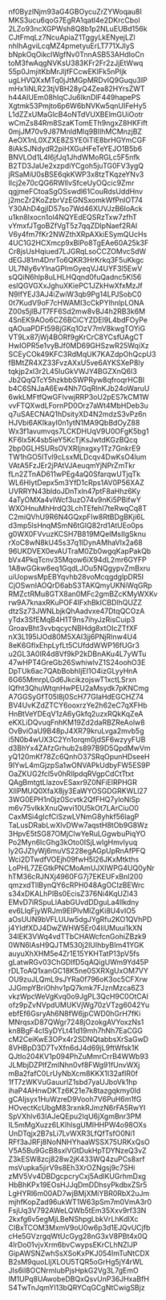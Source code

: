 nf0ByzlNjm93aG4GBOycuZrZYWoqau8I
MKS3ucu6qoG7EgRA1qatl4e2DKrcCbol
2LZo93ncXGPWsh8Q8b1p2NLuEUBd156k
CJtFmqLz7NcuApiaZ1TggyLkENyejLZl
nhIhAgviLcqMZ4pmetyuErLT771XJlyS
bNpkOqOikcIWgfNv0TnnASB53AHdIoCn
toM3fwAqgNVKsU383KFr2Fr2zJjEtWwq
55p0JmjitKbMrJljfFCcwEKIFk5nPIjk
ugLHVQXxMTq0jJtMGpMRDvIQ9Guqu3IP
mHx1iNLR23tjVBH28yQ4Zea82HYrsZWT
h44AIUEm08hIqCJu6IknDlF449hapePS
Xgtmk53Pmjto6p6W6bNVKw5qnUIFeHy5
L1dZZxUMaGlcB4oNTdVUXBElmGUiOotr
wCmZs84Rm8SzaKTomETh9ngxZ8HKFift
0mjJM70v9J87MnldMlq9BIlhMCMnzjBZ
AeOX1nL0XZXE8ZSYE0iTlE8brHGYmCGF
8iAkSJNdydR2piHXGuHFeTeYEJO1B5b6
BNVLOd1L4I6jfJq1JhdWMoRGLc5F5nfk
B2TD3JaUe2xzpdiYCgoh5juTG0FV3ygQ
jRSaMiU0sBSE6qkKWP3x8tzTKqzeYNv3
lIcj2e70cQG6RWllvSfceUyOQcic9Zmr
qgjmeFCtoaSgOSswdl61CouRdsUddHnv
j2mcZr2KoZzbrVzEGNSxomkWfPnlOT74
Y30AhD4gjID57so7Wd46XUVJzB6IoAck
u1kn8Ixocn1ol4NQYEdEQSRzTxw7zfhT
vYmxfJTgoBZfVgT5z7qqZDIpNaef2RAI
V6y4fm7fKr2NWZthXRpAXkiESymQUcHs
4UC1G2HCXmcp9xBlPo8TgEAe60A25k3F
Cr8jsUsHqiued7LJGRqLsoCCZOMvcSdW
dEGJ81m4DnrTo6QKR3HrKrkq3F5uKkgc
UL7Nly6vYlnaGPImGyeqVJ4UYF3l5EwV
sQQiN6hlp8uLHLHQqnd0fuQadnc5Kl56
eslQGVGXxJghuXKiePC1JZkHwXfxMzJf
N9IfYEJ3AJ4iZwiW3qb9Pg14LPJSobC0
0t7KudV9oF7cHWAMI3cCkPYlhnlpLONA
Z00s5jIBJT7FF6Sd2mw8vBJ4h2RB3k6M
4SnEK9AOo6CZ6BCiCYZDEl9L4bdFOyPe
qAOuaPDFt598jGKq1OzV7mV8kwgTOYiG
VT9Lx87jWj4BORf9gKrCrC8YCsfUAgCT
HwIOPR5e1vyBJf0MD69GHSzwR25WqiXz
SCEyCOk49KFC3RdMqUK7KAZdpOhQcpU3
fBMtZR4XZ33FvzAXxU5ve6AYKSXeP8Iy
tqkjp2xl3r2L45IuGkVWJY4BGZXnQ6I3
Jb2QqQTcY5hzkbbSWPRyw8qfroqrHCBl
b4C6SNJaA6Ew4Nh7GqRlnKJb24oWaruU
6wkLMFtfQwGFIvwjRRP3oU2pES7kCM1W
vvFTQXwdLFornPD0Orz7aWt4MbHDeb3u
q7uSAECNAQ1hDsityXD4N2mdzS3vPz6n
HJVbi6AKlkayI0n1ytN1MA9QbBdOyZ88
Wx3f1avumvqs7LCKDHUqV9U0OFgK5bg1
KF6lx5K4sb5ieY5KcTjKsJwtdKGzBQcq
2bp0GLHSURsOVXRIjnxgxy1Tz7GnkrE9
TW1hGO5ITvl9cLsxMLDcqv4DwKsO4lum
VAtA5FzJEr2jPAtVJAeuqmYjNPrZmTkr
fLn2ZTnAD611wPEg4aQ0SfarqwUTjqTk
WL6HIytDepx5m3YfD1cRps1AV0P56XAZ
UVRRYN43bldoJDnTxln47ptF8aHhz6Ky
4aTyOMXa4vIWcf3uzO74v9nKi5PBifwY
WXOHnuMhHrdQ3LchTEfehI7teRwqCq8T
C2miQVhU9R6N4GQxpFIw8RtBDgBKji6L
d3mp5lsHnqMSmN6tGlQ82rd1AtUEo0ps
g0WX0FVvuzKCSH7B819MQeIMsIIgSknu
rXoC8wN8kU45s37q1IDynAMhaVlx2a68
96UKDVEX0evAUTraM0Zb0wgqKapPakQb
bVx4PkqTcnv35Mqow6iX94dL2mr6GYFP
1A8wGGkw6eq1GqdLJOu5NQgypvZmBxru
uiUopwsMpEBYqvhb28voMcqgdglpDR5I
CjOSwnIAOQrD6abS3TAKQmyUKNiWqGRp
RMZctRMu8GTX8an0MFc2gmBZcKMyWXKv
rw9A7knaxRKuPOF4IFxhBkICBDlhQUZZ
dtzSz73JWNLbjkQhAadvxe47DtqQCOzA
yTdx3SfEMqB4H1T9ns7ihyJzRisCuip3
GroavBht3vvbqcycNBHdg8xtOIcZTfXF
nX3L195lJOd80M5XAI3jj6PNjRInw4U4
8eK6GflxEhpLyfLt5CUfddWWP16fUGr3
u2GL3A0IR4d8Vf9kP2kDBnAKu4L7yWTu
47wHPT4GreGb26SwhiwlvZ1S24oohO3E
DpTUk6ac7QAbBobhIjEI1O4izGLyyHnA
6G65MmrpLGd6JkcikzojswT1xctLSrxn
lQfht3QhuWtqnHwPEU2aMsydk7pKNCmg
A7GGSyGfT05l8j0ScH77GlaHdEGCHZ74
BV4UvKZdZTCY6ooxrzYe2h62eC7qXFHb
HnBtVeYDEqV1zA6yGkfq2uzxRQkKqZeA
eKXLiDQvuqFnhKM19Zd2daRBZReAolw8
OvBviOaU9B48pJ4XR79kruLvga2mvb5g
i5N0b4wUX3C2Yn1orqm0jdSF6wzyyFUB
d3BhYx4ZAfzGrhub2s897B9D5QpdMwVm
yQ120mKf78Zc6QnhO37SRqOpunHDseeH
9lYwL4mGjzpSa1wONVAPkUdbyFW5ES9P
OaZKUG2fcl5v0hRIlpdqRVgpCdCtTtxt
QAgBmtgtLlazovESaxr9Z0NFiElRPHGR
XIlPMUQ0XfaX8jy3EaWYOSGDGRKWLl27
3WG0EPH1n0jz0Scvtk2QfFHQ7yloNiSp
m6v75vIkkXnuQwvi10U5kOt7LArCiuO0
CaxMSi4gIcfCiSzwLVNmG8yhkf56lagP
TaLusDRabLwXlvDWw7aqstH8tOb9G8Wz
3HpvE5tSG87OMjClwYeRuLGgwbuPiqYO
Po2Myn6lcGhg3kOto0ISjLwIgHmvlyuq
ly2GJZIyWj6muVS228egAGpUpRnAfPFQ
Wci2DTwdfVOEjh09fwH5I26JKxMtkths
LoPHL7ZEGtkPNCMoAmUJXIWPG4UQ0yNr
hTM36cRJNXj4960FG7j7EKEUFxBnI200
qmzxdTllBynQY6cRPH048AgOCIzBEWrc
s34xDKALhPIBs0EcisZ376Ni4KqUZl43
EMvD7iRSpuLlAabGUvdDDguLa4llkdny
ev6LIqFjyWRJm9EIPlvMlZgKi8U4vIO5
aOsUUN9bVFLUUw5dgJYgRfu2KO1QVhPD
j4YIdfXDJ4DwZWHW5Er04liUMuui1kXN
34lEK3VWq4vdTTbCHAWcfcnGohiZBzk9
0WN6lAsH9QJTM530j2lUIhbyBIm41YGK
auyuXhXHM5e4Zr1E15YKHTatP13pV5fs
gLatwRGv03ChGDIfD5qAQigUWm9Yd45P
rDLToAQ1xanGC18K5ne0SXRXgUxOM7VY
OU9zuJLQmL9sJYRa0f796oK3oc5CFXrw
JJGmpYBriOhhv1pQ7kmk7FJznMzca6Z3
vkzWpcWeVgKvq0o9JgPL3QcH9C0OtCAI
ofz9pZvNVpdUMUKVjWg70zVTzg6042Yu
ebfEf6GsryAh6N8fW6jpCWD0hGrH7fKi
MNrqsxD87QWgr7248jOzokgAVYoxzNs1
kn8BgF4cISyDYLt41d19mh7hNh7EaCGG
cM2CeiKwE3OPx4r2SDNQtabbsXrSaGwD
8VHBpD3D7TvXfn6dJ4d69jL9ftWfsk1K
QJtIo204KV1p094PhZuMmrCrrB4WWb93
JLMbjDZPlfZmINhn0vf8FWg91fUnvWXj
mBa2fafC0LrUyNbXcm8KKX1I32afIR0f
1fT7zWKVuGauurlZ1sbd7yaUJboVk1hp
ihaP4AHnwDKTz6K21e7k8tazgqkmy0Id
gCAIjsyx1HuWzreD9Vooh7V6PuH6m1fG
HOvectKcUbgM83rxnkRJmzN6rFA5RwYI
SpVXhlv63IAJeQEpu2IqU6jXgmBnr3PM
IL5mMgXuzz6LKlhlsgUMIHHPW4o98OXs
UnDTqjx2B7sLi7LvWXR3LfQfTsfO0Ni1
RFf3aJRFj8NoNNHYhaaWSSX75URKxQsO
V5A5Bu9GcB8sxlVGtDukHpTDYNzeQ3vZ
Z3kESW8zcj828w2jK433WQ4zuPCs8xrf
msVupka5jirV9s8Eh3XrOZNgsj9c7SHi
zMV5Vv4DBDgcpcryCxj5AdlKUGrhmDxg
HbBhKPx19EOsHJJqDmDDhsyPkdbxZSr5
LgHYRl6m00AD7wjBMjXMiYBR0RbX2uJm
mjhfKopZad96ukWT1W63pSm7m0VmA3r0
FsjUq3V792AWeLQWb5tEm35Xxv9rf33N
2kxfg6v5egMjLBeNShpgLbkVrLhKdIXc
CIBxTCOM3MxmV9oU0w6p3d1EJQvUCjfb
cHe5GVzrgqWtUcGyg28nG3xV8PBt4x0Q
4IrDo01vjvXrm6bvCwypsEKrCLhNZlJP
GipAWSNZwhSsXSoKxPKJ054ImTuNtCDX
B2sM9quoLljXLOU5TQR5oGrHg5jY4rWL
JIs6il8OCNrmlubPjsHpkG2Vg3L7gEmO
lM1UPq8UAwobeDBQxQsvUnP36JHxaBfH
S4TwTnJqmYI13bQRYCqGCgNtCwigSBjz
